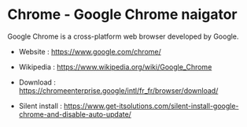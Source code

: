 # Chrome - Google Chrome naigator

Google Chrome is a cross-platform web browser developed by Google.

* Website : https://www.google.com/chrome/
* Wikipedia : https://www.wikipedia.org/wiki/Google_Chrome

* Download : https://chromeenterprise.google/intl/fr_fr/browser/download/
* Silent install : https://www.get-itsolutions.com/silent-install-google-chrome-and-disable-auto-update/
